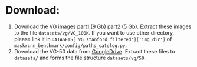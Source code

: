 # Download:
1. Download the VG images [part1 (9 Gb)](https://cs.stanford.edu/people/rak248/VG_100K_2/images.zip) [part2 (5 Gb)](https://cs.stanford.edu/people/rak248/VG_100K_2/images2.zip). Extract these images to the file `datasets/vg/VG_100K`. If you want to use other directory, please link it in `DATASETS['VG_stanford_filtered']['img_dir']` of `maskrcnn_benchmark/config/paths_catelog.py`. 
2. Download the VG-50 data from [GoogleDrive](https://drive.google.com/file/d/1JWa9DAxIlUc5wZsL6QM_29awKIGh7WrK/view?usp=sharing). Extract these files to `datasets/` and forms the file structure `datasets/vg/50`.
